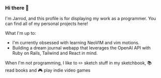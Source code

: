 ### Hi there 👋
I'm Jarrod, and this profile is for displaying my work as a programmer. You can find all of my personal projects here!

What I'm up to:
- I'm currently obsessed with learning NeoVIM and vim motions. 
- Building a dream journal webapp that leverages the OpenAI API with Ruby on Rails, Tailwind and React in mind.

When I'm not programming, I like to :pencil2: sketch stuff in my sketchbook, :books: read books and :video_game: play indie video games
